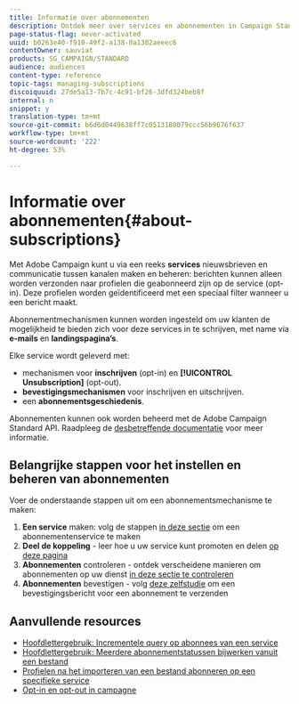 ```yaml
---
title: Informatie over abonnementen
description: Ontdek meer over services en abonnementen in Campaign Standard.
page-status-flag: never-activated
uuid: b0263e40-f910-49f2-a138-0a1302aeeec6
contentOwner: sauviat
products: SG_CAMPAIGN/STANDARD
audience: audiences
content-type: reference
topic-tags: managing-subscriptions
discoiquuid: 27de5a13-7b7c-4c91-bf26-3dfd324beb8f
internal: n
snippet: y
translation-type: tm+mt
source-git-commit: b6d6d0449638ff7c0513180079ccc56b9676f637
workflow-type: tm+mt
source-wordcount: '222'
ht-degree: 53%

---
```



# Informatie over abonnementen{#about-subscriptions}

Met Adobe Campaign kunt u via een reeks **services** nieuwsbrieven en communicatie tussen kanalen maken en beheren: berichten kunnen alleen worden verzonden naar profielen die geabonneerd zijn op de service (opt-in). Deze profielen worden geïdentificeerd met een speciaal filter wanneer u een bericht maakt.

Abonnementmechanismen kunnen worden ingesteld om uw klanten de mogelijkheid te bieden zich voor deze services in te schrijven, met name via **e-mails** en **landingspagina’s**.

Elke service wordt geleverd met:

* mechanismen voor **inschrijven** (opt-in) en **[!UICONTROL Unsubscription]** (opt-out).
* **bevestigingsmechanismen** voor inschrijven en uitschrijven.
* een **abonnementsgeschiedenis**.

Abonnementen kunnen ook worden beheerd met de Adobe Campaign Standard API. Raadpleeg de [desbetreffende documentatie](../../api/using/creating-a-service.md) voor meer informatie.

## Belangrijke stappen voor het instellen en beheren van abonnementen

Voer de onderstaande stappen uit om een abonnementsmechanisme te maken:

1. **Een service** maken: volg de stappen [in deze sectie](../../audiences/using/creating-a-service.md) om een abonnementenservice te maken
1. **Deel de koppeling** - leer hoe u uw service kunt promoten en delen [op deze pagina](../../audiences/using/promoting-a-service.md)
1. **Abonnementen** controleren - ontdek verscheidene manieren om abonnementen op uw dienst [in deze sectie te controleren](../../audiences/using/monitoring-subscriptions.md)
1. **Abonnementen** bevestigen - volg [deze zelfstudie](../../audiences/using/confirming-subscription-to-a-service.md) om een bevestigingsbericht voor een abonnement te verzenden

## Aanvullende resources

* [Hoofdlettergebruik: Incrementele query op abonnees van een service](../../automating/using/incremental-query-on-subscribers.md)
* [Hoofdlettergebruik: Meerdere abonnementstatussen bijwerken vanuit een bestand](../../automating/using/updating-subscriptions-from-file.md)
* [Profielen na het importeren van een bestand abonneren op een specifieke service](../../automating/using/subscribing-profiles-from-file.md)
* [Opt-in en opt-out in campagne](../../audiences/using/about-opt-in-and-opt-out-in-campaign.md)
